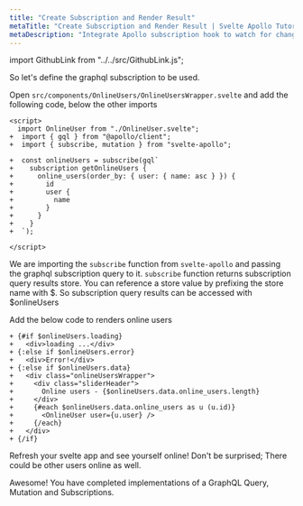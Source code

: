 ```yaml
---
title: "Create Subscription and Render Result"
metaTitle: "Create Subscription and Render Result | Svelte Apollo Tutorial"
metaDescription: "Integrate Apollo subscription hook to watch for changes in realtime data. We use GraphQL subscriptions as an example to get live data in the svelte app"
---
```


import GithubLink from "../../src/GithubLink.js";

So let's define the graphql subscription to be used.

Open `src/components/OnlineUsers/OnlineUsersWrapper.svelte` and add the following code, below the other imports

<GithubLink link="https://github.com/hasura/learn-graphql/blob/master/tutorials/frontend/svelte-apollo/app-final/src/components/OnlineUsers/OnlineUsersWrapper.svelte" text="src/components/OnlineUsers/OnlineUsersWrapper.svelte" />

```
<script>
  import OnlineUser from "./OnlineUser.svelte";
+  import { gql } from "@apollo/client";
+  import { subscribe, mutation } from "svelte-apollo";

+  const onlineUsers = subscribe(gql`
+    subscription getOnlineUsers {
+      online_users(order_by: { user: { name: asc } }) {
+        id
+        user {
+          name
+        }
+      }
+    }
+  `);

</script>
```

We are importing the `subscribe` function from `svelte-apollo` and passing the graphql subscription query to it.
`subscribe` function returns subscription query results store. You can reference a store value by prefixing the store name with $. So subscription query results can be accessed with $onlineUsers

Add the below code to renders online users

```javacript
+ {#if $onlineUsers.loading}
+   <div>loading ...</div>
+ {:else if $onlineUsers.error}
+   <div>Error!</div>
+ {:else if $onlineUsers.data}
+   <div class="onlineUsersWrapper">
+     <div class="sliderHeader">
+       Online users - {$onlineUsers.data.online_users.length}
+     </div>
+     {#each $onlineUsers.data.online_users as u (u.id)}
+       <OnlineUser user={u.user} />
+     {/each}
+   </div>
+ {/if}
```

Refresh your svelte app and see yourself online! Don't be surprised; There could be other users online as well.

Awesome! You have completed implementations of a GraphQL Query, Mutation and Subscriptions.
